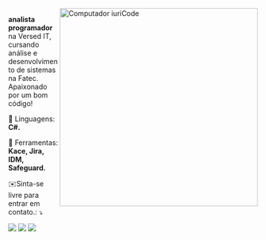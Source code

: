 <img src="https://raw.githubusercontent.com/MicaelliMedeiros/micaellimedeiros/master/image/computer-illustration.png" min-width="400px" max-width="400px" width="400px" align="right" alt="Computador iuriCode">

<p align="left"> 
  <strong>analista programador</strong> na Versed IT, cursando análise e desenvolvimento de sistemas na Fatec.<br>
  Apaixonado por um bom código!
</p>

<p align="left">
  🦄 Linguagens: <strong>C#.</strong>
</p>

<p align="left">
  💼 Ferramentas: <strong>Kace, Jira, IDM, Safeguard.</strong>
</p>

<p align="left">
  ✉️Sinta-se livre para entrar em contato.: ⤵️
</p>

<p align="left">
  <a href="mailto:viniciusstguedes@gmail.com" alt="Gmail">
  <img src="https://img.shields.io/badge/-Gmail-FF0000?style=flat-square&labelColor=FF0000&logo=gmail&logoColor=white" /></a>

  <a href="https://linkedin.com/in/vinicius-s-guedes" alt="Linkedin">
  <img src="https://img.shields.io/badge/-Linkedin-0e76a8?style=flat-square&logo=Linkedin&logoColor=white&link=https://linkedin.com/in/vinicius-s-guedes" /></a>

  <a href="https://instagram.com/guedes_sv" alt="Instagram">
  <img src="https://img.shields.io/badge/-Instagram-DF0174?style=flat-square&labelColor=DF0174&logo=instagram&logoColor=white&link=guedes_sv"/></a>
</p>  
